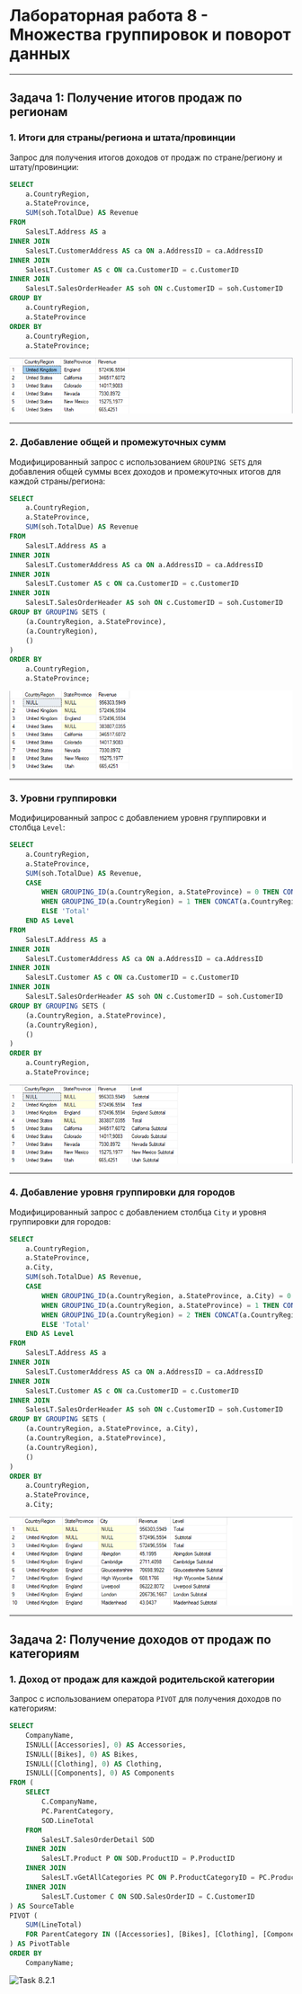 # Лабораторная работа 8 - Множества группировок и поворот данных

---

## Задача 1: Получение итогов продаж по регионам

### 1. Итоги для страны/региона и штата/провинции

Запрос для получения итогов доходов от продаж по стране/региону и штату/провинции:

```sql
SELECT 
    a.CountryRegion, 
    a.StateProvince, 
    SUM(soh.TotalDue) AS Revenue
FROM 
    SalesLT.Address AS a
INNER JOIN 
    SalesLT.CustomerAddress AS ca ON a.AddressID = ca.AddressID
INNER JOIN 
    SalesLT.Customer AS c ON ca.CustomerID = c.CustomerID
INNER JOIN 
    SalesLT.SalesOrderHeader AS soh ON c.CustomerID = soh.CustomerID
GROUP BY 
    a.CountryRegion, 
    a.StateProvince
ORDER BY 
    a.CountryRegion, 
    a.StateProvince;
```

![Task 8.1.1](image/task8_1_1.png)

---

### 2. Добавление общей и промежуточных сумм

Модифицированный запрос с использованием `GROUPING SETS` для добавления общей суммы всех доходов и промежуточных итогов для каждой страны/региона:

```sql
SELECT 
    a.CountryRegion, 
    a.StateProvince, 
    SUM(soh.TotalDue) AS Revenue
FROM 
    SalesLT.Address AS a
INNER JOIN 
    SalesLT.CustomerAddress AS ca ON a.AddressID = ca.AddressID
INNER JOIN 
    SalesLT.Customer AS c ON ca.CustomerID = c.CustomerID
INNER JOIN 
    SalesLT.SalesOrderHeader AS soh ON c.CustomerID = soh.CustomerID
GROUP BY GROUPING SETS (
    (a.CountryRegion, a.StateProvince),
    (a.CountryRegion),
    ()
)
ORDER BY 
    a.CountryRegion, 
    a.StateProvince;
```

![Task 8.1.2](image/task8_1_2.png)

---

### 3. Уровни группировки

Модифицированный запрос с добавлением уровня группировки и столбца `Level`:

```sql
SELECT 
    a.CountryRegion, 
    a.StateProvince, 
    SUM(soh.TotalDue) AS Revenue,
    CASE 
        WHEN GROUPING_ID(a.CountryRegion, a.StateProvince) = 0 THEN CONCAT(a.StateProvince, ' Subtotal')
        WHEN GROUPING_ID(a.CountryRegion) = 1 THEN CONCAT(a.CountryRegion, ' Subtotal')
        ELSE 'Total'
    END AS Level
FROM 
    SalesLT.Address AS a
INNER JOIN 
    SalesLT.CustomerAddress AS ca ON a.AddressID = ca.AddressID
INNER JOIN 
    SalesLT.Customer AS c ON ca.CustomerID = c.CustomerID
INNER JOIN 
    SalesLT.SalesOrderHeader AS soh ON c.CustomerID = soh.CustomerID
GROUP BY GROUPING SETS (
    (a.CountryRegion, a.StateProvince),
    (a.CountryRegion),
    ()
)
ORDER BY 
    a.CountryRegion, 
    a.StateProvince;
```

![Task 8.1.3](image/task8_1_3.png)

---

### 4. Добавление уровня группировки для городов

Модифицированный запрос с добавлением столбца `City` и уровня группировки для городов:

```sql
SELECT 
    a.CountryRegion, 
    a.StateProvince, 
    a.City, 
    SUM(soh.TotalDue) AS Revenue,
    CASE 
        WHEN GROUPING_ID(a.CountryRegion, a.StateProvince, a.City) = 0 THEN CONCAT(a.City, ' Subtotal')
        WHEN GROUPING_ID(a.CountryRegion, a.StateProvince) = 1 THEN CONCAT(a.StateProvince, ' Subtotal')
        WHEN GROUPING_ID(a.CountryRegion) = 2 THEN CONCAT(a.CountryRegion, ' Subtotal')
        ELSE 'Total'
    END AS Level
FROM 
    SalesLT.Address AS a
INNER JOIN 
    SalesLT.CustomerAddress AS ca ON a.AddressID = ca.AddressID
INNER JOIN 
    SalesLT.Customer AS c ON ca.CustomerID = c.CustomerID
INNER JOIN 
    SalesLT.SalesOrderHeader AS soh ON c.CustomerID = soh.CustomerID
GROUP BY GROUPING SETS (
    (a.CountryRegion, a.StateProvince, a.City),
    (a.CountryRegion, a.StateProvince),
    (a.CountryRegion),
    ()
)
ORDER BY 
    a.CountryRegion, 
    a.StateProvince, 
    a.City;
```

![Task 8.1.4](image/task8_1_4.png)

---

## Задача 2: Получение доходов от продаж по категориям

### 1. Доход от продаж для каждой родительской категории

Запрос с использованием оператора `PIVOT` для получения доходов по категориям:

```sql
SELECT 
    CompanyName,
    ISNULL([Accessories], 0) AS Accessories,
    ISNULL([Bikes], 0) AS Bikes,
    ISNULL([Clothing], 0) AS Clothing,
    ISNULL([Components], 0) AS Components
FROM (
    SELECT 
        C.CompanyName,
        PC.ParentCategory,
        SOD.LineTotal
    FROM 
        SalesLT.SalesOrderDetail SOD
    INNER JOIN 
        SalesLT.Product P ON SOD.ProductID = P.ProductID
    INNER JOIN 
        SalesLT.vGetAllCategories PC ON P.ProductCategoryID = PC.ProductCategoryID
    INNER JOIN 
        SalesLT.Customer C ON SOD.SalesOrderID = C.CustomerID
) AS SourceTable
PIVOT (
    SUM(LineTotal) 
    FOR ParentCategory IN ([Accessories], [Bikes], [Clothing], [Components])
) AS PivotTable
ORDER BY 
    CompanyName;
```

![Task 8.2.1](image/task8_2_1.png)
